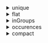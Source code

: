<details>
  <summary>unique</summary>

  ```javascript
    const collection = [1, 2, 2, 3, 4]

    collection.unique() // Returns [1, 2, 3, 4]
  ```

</details>

<details>
  <summary>flat</summary>

  ```javascript
    const collection = [[1, 2], [2, 3, 4]]

    collection.flat() // Returns [1, 2, 2, 3, 4]
  ```

</details>

<details>
  <summary>inGroups</summary>

  ```javascript
    const collection = const collection = [1, 2, 2, 3, 4, 5, 6]
    collection.inGroups() // Returns [ [ 1, 2, 2 ], [ 3, 4, 5 ], [ 6 ] ]
  ```

  ```javascript
    const collection = [1, 2, 2, 3, 4, 5]
    collection.inGroups() // Returns [ [ 1, 2 ], [ 2, 3 ], [ 4, 5 ] ]
  ```

</details>

<details>
  <summary>occurences</summary>

  ```javascript
    const collection = [1, 2, 2, 3, 4, 5, 6]
    collection.occurences() // Returns [ [ 1, 2, 2 ], [ 3, 4, 5 ], [ 6 ] ]
  ```

  ```javascript
    const collection = [1, 2, 2, 3, 3, 3, 4, 4, 5]
    collection.occurences() // Returns [ [ 1, 1 ], [ 2, 2 ], [ 3, 3 ], [ 4, 2 ], [ 5, 1 ] ]
  ```

</details>

<details>
  <summary>compact</summary>

  ```javascript
    const collection = [1, 2, null, 3, undefined, 4, '', 5]
    collection.compact() // Returns [ 1, 2, 3, 4, 5 ]
  ```

</details>